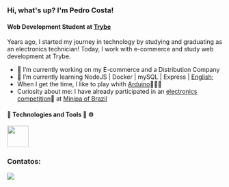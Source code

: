 ### Hi, what's up? I'm Pedro Costa! 

#### Web Development Student at [Trybe](https://github.com/betrybe)

Years ago, I started my journey in technology by studying and graduating as an electronics technician! Today, I work with e-commerce and study web development at Trybe. 


- 🔭 I’m currently working on my E-commerce and a Distribution Company 
- 🌱 I’m currently learning NodeJS | Docker | mySQL | Express | [English](https://www.credential.net/87a34819-ffb5-46c7-ac47-8306f23bdb26?username=pedrocostadossantos560071#gs.azip07);
- When I get the time, I like to play whith [Arduino](https://www.arduino.cc/)🤖🤖🤖
- Curiosity about me: I have already participated in an [electronics competition](https://www.instagram.com/p/Boe-CIPHYlm/?utm_source=ig_web_copy_link)🥇 at [Minipa of Brazil](https://www.minipa.com.br/sobre-minipa)

#### 🚀 Technologies and Tools  🧰 ⚙️
<img src="https://cdn.jsdelivr.net/gh/devicons/devicon/icons/html5/html5-original-wordmark.svg" height=50  width=50/>
         


### Contatos:

<div>
<a href="www.linkedin.com/in/pe-costa" target="_blank"><img src="https://img.shields.io/badge/-LinkedIn-%230077B5?style=for-the-badge&logo=linkedin&logoColor=white" target="_blank"></a>   
</div>
